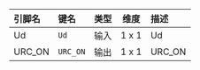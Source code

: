 <!--
DO NOT EDIT THIS FILE DIRECTLY.
This file is generated by tools/comp-docs.js.
All changes will be overwritten by regeneration.
-->

<slot class="model-pins">

| 引脚名 | 键名 | 类型 | 维度 | 描述 |
|:------ |:---- |:----:|:----:|:---- |
| Ud | `Ud` | 输入 | 1 x 1 | Ud |
| URC\_ON | `URC_ON` | 输出 | 1 x 1 | URC_ON |

</slot>
